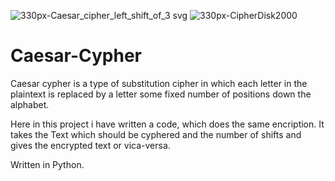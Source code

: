 ![330px-Caesar_cipher_left_shift_of_3 svg](https://user-images.githubusercontent.com/71422258/193457771-26c77b32-ce07-4b27-84da-53cf75ad1ca1.png)
![330px-CipherDisk2000](https://user-images.githubusercontent.com/71422258/193457893-6d2ef0e7-fab1-47ff-9d16-2841a981099c.jpg)

# Caesar-Cypher
Caesar cypher is a type of substitution cipher in which each letter in the plaintext is replaced by a letter some fixed number of positions down the alphabet.

Here in this project i have written a code, which does the same encription. It takes the Text which should be cyphered and the number of shifts and gives the encrypted text or vica-versa.

Written in Python.
